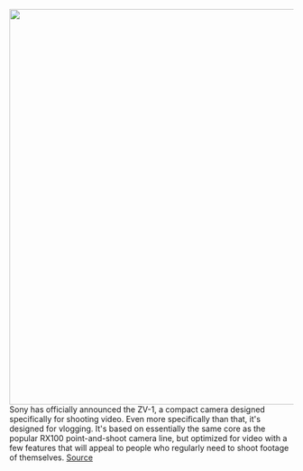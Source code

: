 <img src='https://cdn.vox-cdn.com/thumbor/1qZOjVDyEBkqtiTj0OqpZY9uecs=/0x0:800x600/1200x800/filters:focal(336x236:464x364)/cdn.vox-cdn.com/uploads/chorus_image/image/66843132/EYdiaJMUwAE81TT.0.jpg' width='700px' /><br/>
Sony has officially announced the ZV-1, a compact camera designed specifically for shooting video. Even more specifically than that, it's designed for vlogging. It's based on essentially the same core as the popular RX100 point-and-shoot camera line, but optimized for video with a few features that will appeal to people who regularly need to shoot footage of themselves.
<a href='https://www.theverge.com/2020/5/26/21270193/sony-zv-1-camera-vlogging-rx100'> Source <a/>